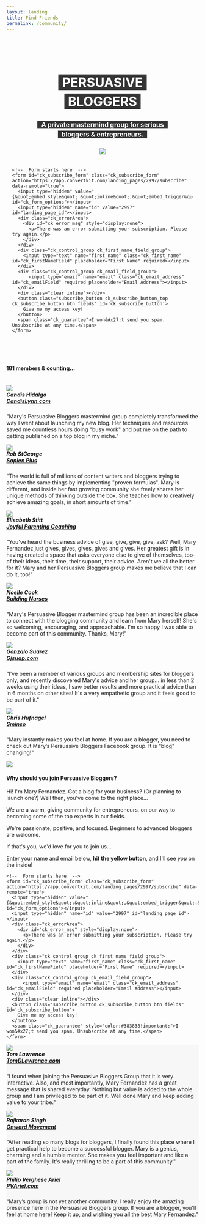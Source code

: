 ```yaml
---
layout: landing
title: Find Friends
permalink: /community/
---
```


<div class="container-fluid">
<style type="text/css">
.ck_form {
    background-image: url("/img/bluetrianglebackdrop.jpg");
    background-repeat: no-repeat;
    background-size: cover;
    padding: 3%;
    margin: 0;
    padding-bottom:50px;
}
.ck_form .ck_subscribe_button {
    font-weight: bold;
}
.ck_form .ck_subscribe_button:hover {
    background: transparent !important;
}
.ck_subscribe_button_top:hover {
    color: #383838 !important;
    border-color: #383838 !important;
    }
.ck_form input[type="text"], .ck_form input[type="email"] {
    background-color: #fff;
    color: #383838;
}
.ck_guarantee {
    color: #383838 !important;
}
.form-header {
font-size:1.2em;
padding-top:30px;padding-bottom:20px;
color: #fff;padding-right:10%;padding-left:10%;text-align:center;
}
@media only screen and (max-width: 480px) {
    .form-header {
        font-size: 0.8em;
        padding: 3% 5%;
    }
}
</style>

<script src="https://app.convertkit.com/assets/CKJS4.js?v=21"></script>

<div class="ck_form ck_vertical_subscription_form">
<div class="form-header">
<h1 style="margin-bottom:0px;"><span style="background-color:#343434;padding-left:10px;padding-right:10px;-webkit-box-decoration-break: clone;
    box-decoration-break: clone;line-height:1.5em;">PERSUASIVE BLOGGERS</span></h1>
<h4><span style="background-color:#343434;padding-left:10px;padding-right:10px;-webkit-box-decoration-break: clone;box-decoration-break: clone;line-height:1.5em;">A private mastermind group for serious bloggers & entrepreneurs.</span></h4>
    <img src="/img/hostedbymary.png" style="max-width:380px;">
</div>

  <div class="ck_form_fields">

    <!--  Form starts here  -->
    <form id="ck_subscribe_form" class="ck_subscribe_form" action="https://app.convertkit.com/landing_pages/2997/subscribe" data-remote="true">
      <input type="hidden" value="{&quot;embed_style&quot;:&quot;inline&quot;,&quot;embed_trigger&quot;:&quot;scroll_percentage&quot;,&quot;scroll_percentage&quot;:&quot;70&quot;,&quot;delay_seconds&quot;:&quot;10&quot;,&quot;display_position&quot;:&quot;br&quot;,&quot;display_devices&quot;:&quot;all&quot;,&quot;days_no_show&quot;:&quot;15&quot;,&quot;converted_behavior&quot;:&quot;show&quot;}" id="ck_form_options"></input>
      <input type="hidden" name="id" value="2997" id="landing_page_id"></input>
      <div class="ck_errorArea">
        <div id="ck_error_msg" style="display:none">
          <p>There was an error submitting your subscription. Please try again.</p>
        </div>
      </div>
      <div class="ck_control_group ck_first_name_field_group">
        <input type="text" name="first_name" class="ck_first_name" id="ck_firstNameField" placeholder="First Name" required></input>
      </div>
      <div class="ck_control_group ck_email_field_group">
          <input type="email" name="email" class="ck_email_address" id="ck_emailField" required placeholder="Email Address"></input>
      </div>
      <div class="clear inline"></div>
      <button class="subscribe_button ck_subscribe_button_top ck_subscribe_button btn fields" id='ck_subscribe_button'>
        Give me my access key!
      </button>
      <span class="ck_guarantee">I won&#x27;t send you spam. Unsubscribe at any time.</span>
    </form>
  </div>
  
 </div>

<div class="h-text-wide">
<h4>181 members & counting...</h4>
&nbsp;
<div class="section group">
<div class="col span_1_of_3"><img src="http://secure.gravatar.com/avatar/9b60cd9dd94249c6c1b138d430c0f99e?s=48&d" class="avatar">
<h5 style="margin-top:0px;">Candis Hidalgo<br><em><a href="http://www.candislynn.com/" target="0">CandisLynn.com</a></em></h5>
<p>"Mary's Persuasive Bloggers mastermind group completely transformed the way I went about launching my new blog. Her techniques and resources saved me countless hours doing "busy work" and put me on the path to getting published on a top blog in my niche."</p></div>
<div class="col span_1_of_3"><img src="http://secure.gravatar.com/avatar/7e488f9165f5105fb8cd196d3b3c11d6?s=48&d" class="avatar">
<h5 style="margin-top:0px;">Rob StGeorge<br><em><a href="http://www.sapienplus.com/" target="0">Sapien Plus</a></em></h5>
<p>“The world is full of millions of content writers and bloggers trying to achieve the same things by implementing "proven formulas". Mary is different, and inside her fast growing community she freely shares her unique methods of thinking outside the box. She teaches how to creatively achieve amazing goals, in short amounts of time."</p></div>

<div class="col span_1_of_3"><img src="/img/elisabethstitt.jpg" class="avatar">
<h5 style="margin-top:0px;">Elisabeth Stitt<br><em><a href="http://www.elisabethstitt.com/" target="0">Joyful Parenting Coaching</a></em></h5>
<p>"You've heard the business advice of give, give, give, give, ask? Well, Mary Fernandez just gives, gives, gives, gives and gives. Her greatest gift is in having created a space that asks everyone else to give of themselves, too–of their ideas, their time, their support, their advice. Aren't we all the better for it? Mary and her Persuasive Bloggers group makes me believe that I can do it, too!"</p></div>

</div>
</div>

<div class="h-text-wide">
<div class="section group">

<div class="col span_1_of_3"><img src="/img/noellecook.jpg" class="avatar">
<h5 style="margin-top:0px;">Noelle Cook<br><em><a href="http://www.buildingnurses.com/" target="0">Building Nurses</a></em></h5>
<p>"Mary's Persuasive Blogger mastermind group has been an incredible place to connect with the blogging community and learn from Mary herself! She's so welcoming, encouraging, and approachable. I'm so happy I was able to become part of this community. Thanks, Mary!"</p></div>

<div class="col span_1_of_3"><img src="http://secure.gravatar.com/avatar/d073bd756e1833f778102847291c9b7c?s=48&d" class="avatar">
<h5 style="margin-top:0px;">Gonzalo Suarez<br><em><a href="http://gjsuap.com" target="0">Gjsuap.com</a></em></h5>
<p>“I've been a member of various groups and membership sites for bloggers only, and recently discovered Mary's advice and her group... in less than 2 weeks using their ideas, I saw better results and more practical advice than in 6 months on other sites! It's a very empathetic group and it feels good to be part of it."</p></div>

<div class="col span_1_of_3"><img src="http://secure.gravatar.com/avatar/97a250b55558ee6f37d65e06d519012d?s=48&d" class="avatar">
<h5 style="margin-top:0px;">Chris Hufnagel<br><em><a href="https://sminso.com/" target="0">Sminso</a></em></h5>
<p>“Mary instantly makes you feel at home. If you are a blogger, you need to check out Mary’s Persuasive Bloggers Facebook group. It is “blog" changing!"</p></div>
</div>
</div>

<div class="h-text-2">

<img src="/img/photoshoot-(20).jpg" class="image-right big">
<h4>Why should you join Persuasive Bloggers?</h4>

<p>Hi! I'm Mary Fernandez. Got a blog for your business? (Or planning to launch one?) Well then, you've come to the right place...</p>

<p>We are a warm, giving community for entrepreneurs, on our way to becoming some of the top experts in our fields.</p>

<p>We're passionate, positive, and focused. Beginners to advanced bloggers are welcome.</p>

<p>If that's you, we'd love for you to join us...</p>
<p>Enter your name and email below, <strong>hit the yellow button</strong>, and I'll see <em>you</em> on the inside!</p>

<div class="ck_form ck_vertical_subscription_form" style="background:transparent;padding:0px;">

  <div class="ck_form_fields">

    <!--  Form starts here  -->
    <form id="ck_subscribe_form" class="ck_subscribe_form" action="https://app.convertkit.com/landing_pages/2997/subscribe" data-remote="true">
      <input type="hidden" value="{&quot;embed_style&quot;:&quot;inline&quot;,&quot;embed_trigger&quot;:&quot;scroll_percentage&quot;,&quot;scroll_percentage&quot;:&quot;70&quot;,&quot;delay_seconds&quot;:&quot;10&quot;,&quot;display_position&quot;:&quot;br&quot;,&quot;display_devices&quot;:&quot;all&quot;,&quot;days_no_show&quot;:&quot;15&quot;,&quot;converted_behavior&quot;:&quot;show&quot;}" id="ck_form_options"></input>
      <input type="hidden" name="id" value="2997" id="landing_page_id"></input>
      <div class="ck_errorArea">
        <div id="ck_error_msg" style="display:none">
          <p>There was an error submitting your subscription. Please try again.</p>
        </div>
      </div>
      <div class="ck_control_group ck_first_name_field_group">
        <input type="text" name="first_name" class="ck_first_name" id="ck_firstNameField" placeholder="First Name" required></input>
      </div>
      <div class="ck_control_group ck_email_field_group">
          <input type="email" name="email" class="ck_email_address" id="ck_emailField" required placeholder="Email Address"></input>
      </div>
      <div class="clear inline"></div>
      <button class="subscribe_button ck_subscribe_button btn fields" id='ck_subscribe_button'>
        Give me my access key!
      </button>
      <span class="ck_guarantee" style="color:#383838!important;">I won&#x27;t send you spam. Unsubscribe at any time.</span>
    </form>
  </div>
  
 </div>
 
</div>

<div class="h-text-wide" style="background:#f7f7f7;border-bottom:none;">
<div class="section group">
<div class="col span_1_of_3"><img src="/img/tomlawrence.jpg" class="avatar">
<h5 style="margin-top:0px;">Tom Lawrence<br><em><a href="http://tomdlawrence.com/" target="0">TomDLawrence.com</a></em></h5>
<p>“I found when joining the Persuasive Bloggers Group that it is very interactive. Also, and most importantly, Mary Fernandez has a great message that is shared everyday. Nothing but value is added to the whole group and I am privileged to be part of it. Well done Mary and keep adding value to your tribe."</p></div>
<div class="col span_1_of_3"><img src="http://0.gravatar.com/avatar/9fcaaa6307c67742205022ba07872ed7?s=75&amp;d=blank&amp;r=pg" class="avatar">
<h5 style="margin-top:0px;">Rajkaran Singh<br><em><a href="http://onwardmovement.com/" target="0">Onward Movement</a></em></h5>
<p>“After reading so many blogs for bloggers, I finally found this place where I get practical help to become a successful blogger. Mary is a genius, charming and a humble mentor. She makes you feel important and like a part of the family. It's really thrilling to be a part of this community."</p></div>
<div class="col span_1_of_3"><img src="http://secure.gravatar.com/avatar/d0534388835b5d7beb86a0e77cf615f0?s=48&d" class="avatar">
<h5 style="margin-top:0px;">Philip Verghese Ariel<br><em><a href="http://www.pvariel.com/" target="0">PVAriel.com</a></em></h5>
<p>“Mary’s group is not yet another community. I really enjoy the amazing presence here in the Persuasive Bloggers group. If you are a blogger, you'll feel at home here! Keep it up, and wishing you all the best Mary Fernandez."</p></div>
</div>
</div>

        

</div>
